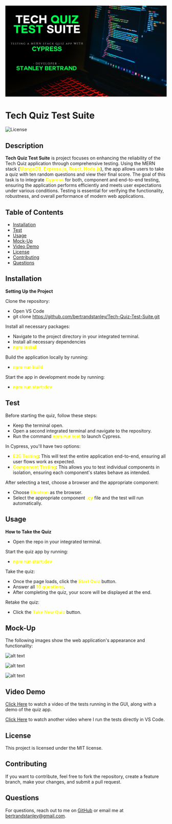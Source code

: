 ![alt text](<Test Quiz Test Suite.png>)

# Tech Quiz Test Suite
![License](https://img.shields.io/badge/license-MIT-blue)

## Description
**Tech Quiz Test Suite** is project focuses on enhancing the reliability of the Tech Quiz application through comprehensive testing. Using the MERN stack (<span style="color: yellow;">**MongoDB, Express.js, React, Node.js**</span>), the app allows users to take a quiz with ten random questions and view their final score. The goal of this task is to integrate <span style="color: yellow;">**Cypress**</span> for both, component and end-to-end testing, ensuring the application performs efficiently and meets user expectations under various conditions. Testing is essential for verifying the functionality, robustness, and overall performance of modern web applications.

## Table of Contents
- [Installation](#installation)
- [Test](#test)
- [Usage](#usage)
- [Mock-Up](#mock-up)
- [Video Demo](#video-demo)
- [License](#license)
- [Contributing](#contributing)
- [Questions](#questions)

## Installation

**Setting Up the Project**

Clone the repository:

- Open VS Code
- git clone <https://github.com/bertrandstanley/Tech-Quiz-Test-Suite.git>

Install all necessary packages:

- Navigate to the project directory in your integrated terminal.
- Install all necessary dependencies
- <span style="color: yellow;">**npm install**</span>

Build the application locally by running:

- <span style="color: yellow;">**npm run build**</span>

Start the app in development mode by running:

- <span style="color: yellow;">**npm run start:dev**</span>


## Test

Before starting the quiz, follow these steps:

- Keep the terminal open.
- Open a second integrated terminal and navigate to the repository.
- Run the command <span style="color: yellow;">**npm run test**</span>
 to launch Cypress.

In Cypress, you'll have two options:
- <span style="color: yellow;">**E2E Testing**</span>: This will test the entire application end-to-end, ensuring all user flows work as expected.
- <span style="color: yellow;">**Component Testing**</span>: This allows you to test individual components in isolation, ensuring each component's states behave as intended.

After selecting a test, choose a browser and the appropriate component:

- Choose <span style="color: yellow;">**Electron**</span> as the browser.
- Select the appropriate component <span style="color: yellow;">**.cy**</span> file and the test will run automatically.

## Usage
**How to Take the Quiz**

- Open the repo in your integrated terminal.

Start the quiz app by running:

- <span style="color: yellow;">**npm run start:dev**</span>

Take the quiz:

- Once the page loads, click the <span style="color: yellow;">**Start Quiz**</span> button.
- Answer all <span style="color: yellow;">**10 questions**</span>.
- After completing the quiz, your score will be displayed at the end.

Retake the quiz:

- Click the <span style="color: yellow;">**Take New Quiz**</span> button.

## Mock-Up
The following images show the web application's appearance and functionality:

![alt text](<Screenshot 2025-03-10 at 3.10.55 AM.png>) 

![alt text](<Screenshot 2025-03-10 at 3.10.41 AM.png>) 

![alt text](<Screenshot 2025-03-10 at 3.12.10 AM.png>)

## Video Demo

[Click Here](https://youtu.be/doM3SfX5spk) to watch a video of the tests running in the GUI, along with a demo of the quiz app.

[Click Here](https://youtu.be/LYntA5LdbyA) to watch another video where I run the tests directly in VS Code.

## License

This project is licensed under the MIT license.

## Contributing
If you want to contribute, feel free to fork the repository, create a feature branch, make your changes, and submit a pull request.

## Questions
For questions, reach out to me on [GitHub](https://github.com/bertrandstanley) or email me at bertrandstanley@gmail.com.

